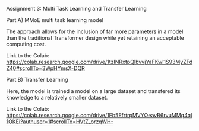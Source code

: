 
Assignment 3: Multi Task Learning and Transfer Learning

Part A) MMoE multi task learning model 

The approach allows for the inclusion of far more parameters in a model than the traditional Transformer design while yet retaining an acceptable computing cost.

Link to the Colab:  https://colab.research.google.com/drive/1tzINRxtpQIbvvjYaFKwl1S93MyZFdZ40#scrollTo=3WpHYmsX-DQR

Part B) Transfer Learning

Here, the model is trained a model on a large dataset and transfered its knowledge to a relatively smaller dataset.

Link to the Colab:  https://colab.research.google.com/drive/1Fb5EfrtrpMVYOeavB6rvuMMq4qI1OKEi?authuser=1#scrollTo=HVtZ_orzqWH-
